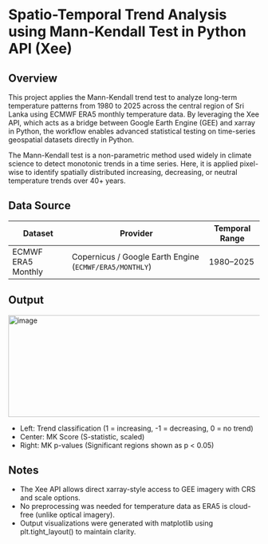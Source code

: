# Spatio-Temporal Trend Analysis using Mann-Kendall Test in Python API (Xee)

## Overview
This project applies the Mann-Kendall trend test to analyze long-term temperature patterns from 1980 to 2025 across the central region of Sri Lanka using ECMWF ERA5 monthly temperature data. By leveraging the Xee API, which acts as a bridge between Google Earth Engine (GEE) and xarray in Python, the workflow enables advanced statistical testing on time-series geospatial datasets directly in Python.

The Mann-Kendall test is a non-parametric method used widely in climate science to detect monotonic trends in a time series. Here, it is applied pixel-wise to identify spatially distributed increasing, decreasing, or neutral temperature trends over 40+ years.

## Data Source
| Dataset            | Provider                                                | Temporal Range | 
| ------------------ | ------------------------------------------------------- | -------------- |
| ECMWF ERA5 Monthly | Copernicus / Google Earth Engine (`ECMWF/ERA5/MONTHLY`) | 1980–2025      | 


## Output
<img width="781" height="204" alt="image" src="https://github.com/user-attachments/assets/16f2fe8e-7239-47a8-9bbf-4edf702a4001" />

- Left: Trend classification (1 = increasing, -1 = decreasing, 0 = no trend)
- Center: MK Score (S-statistic, scaled)
- Right: MK p-values (Significant regions shown as p < 0.05)

## Notes
- The Xee API allows direct xarray-style access to GEE imagery with CRS and scale options.
- No preprocessing was needed for temperature data as ERA5 is cloud-free (unlike optical imagery).
- Output visualizations were generated with matplotlib using plt.tight_layout() to maintain clarity.





